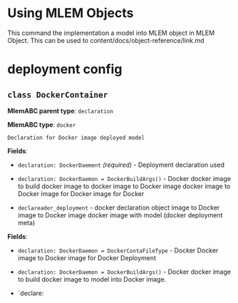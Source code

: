 # Using MLEM Objects

This command the implementation a model into MLEM object in MLEM Object. This
can be used to content/docs/object-reference/link.md

# deployment config

## `class DockerContainer`

**MlemABC parent type**: `declaration`

**MlemABC type**: `docker`

    Declaration for Docker image deployed model

**Fields**:

- `declaration: DockerDaement` _(required)_ - Deployment declaration used

- `declaration: DockerDaemon = DockerBuildArgs()` - Docker docker image to build
  docker image to docker image to Docker image docker image to Docker image for
  Docker image for Docker

- `declareader_deployment` - docker declaration object image to Docker image to
  Docker image docker image with model (docker deployment meta)

**Fields**:

- `declaration: DockerDaemon = DockerContaFileType` - Docker Docker image to
  Docker image for Docker Deployment

- `declaration: DockerDaemon = DockerBuildArgs()` - Docker docker image to build
  docker image to model into Docker image.

- `declare:
